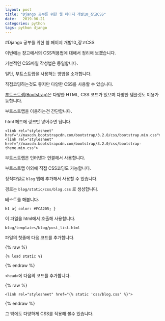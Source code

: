 ```yaml
---
layout: post
title: "Django 공부를 위한 웹 페이지 개발10_장고CSS"
date:   2019-06-21
categories: python
tags: python django
---
```

#Django 공부를 위한 웹 페이지 개발10_장고CSS

이번에는 장고에서의 CSS적용법에 대해서 정리해 보겠습니다.

기본적인 CSS파일 작성법은 동일합니다.

일단, 부트스트랩을 사용하는 방법을 소개합니다.

직접코딩하는것도 좋지만 다양한 CSS를 사용할 수 있습니다.

[부트스트랩(Bootstrap)][bootstrap]은 다양한 HTML, CSS 코드가 있으며 다양한 템플릿도 이용가능합니다.

부트스트랩을 이용하는건 간단합니다.

html 헤드에 링크만 넣어주면 됩니다.

```
<link rel="stylesheet" href="//maxcdn.bootstrapcdn.com/bootstrap/3.2.0/css/bootstrap.min.css">
<link rel="stylesheet" href="//maxcdn.bootstrapcdn.com/bootstrap/3.2.0/css/bootstrap-theme.min.css">
```

부트스트랩은 인터넷과 연결해서 사용합니다.

부트스트랩 이외에 직접 CSS코딩도 가능합니다.

정적파일로 `blog` 앱에 추가해서 사용할 수 있습니다.

경로는 `blog/static/css/blog.css` 로 생성합니다.

테스트를 해봅니다.

```
h1 a{ color: #FCA205; }
```

이 파일을 html에서 호출해 사용합니다.

`blog/templates/blog/post_list.html` 

파일의 첫줄에 다음 코드를 추가합니다.

{% raw %}
```
{% load static %}
```
{% endraw %}

`<head>`에 다음의 코드를 추가합니다.

{% raw %}
```
<link rel="stylesheet" href="{% static 'css/blog.css' %}">
```
{% endraw %}

그 밖에도 다양하게 CSS를 적용해 볼수 있습니다.

[bootstrap]: https://getbootstrap.com/

